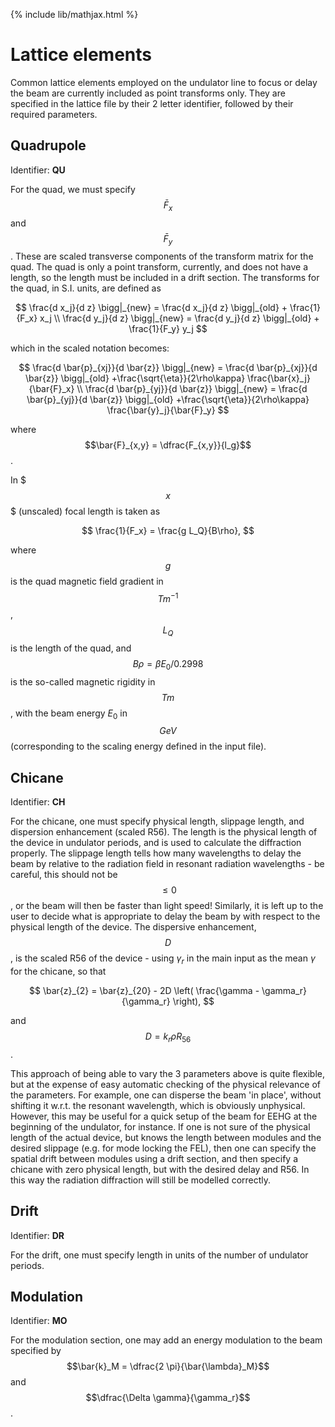 {% include lib/mathjax.html %}

# Lattice elements

Common lattice elements employed on the undulator line to focus or delay the beam are currently included as point transforms only. They are specified in the lattice file by their 2 letter identifier, followed by their required parameters.

## Quadrupole

Identifier: **QU**

For the quad, we must specify $$\bar{F}_x$$ and $$\bar{F}_y$$. These are scaled transverse components of the transform matrix for the quad. The quad is only a point transform, currently, and does not have a length, so the length must be included in a drift section. The transforms for the quad, in S.I. units, are defined as

$$
\frac{d x_j}{d z}  \bigg|_{new} = \frac{d x_j}{d z} \bigg|_{old} + \frac{1}{F_x} x_j \\
\frac{d y_j}{d z}  \bigg|_{new} = \frac{d y_j}{d z} \bigg|_{old} + \frac{1}{F_y} y_j
$$

which in the scaled notation becomes:

$$
\frac{d \bar{p}_{xj}}{d \bar{z}} \bigg|_{new} = \frac{d \bar{p}_{xj}}{d \bar{z}}  \bigg|_{old} +\frac{\sqrt{\eta}}{2\rho\kappa} \frac{\bar{x}_j}{\bar{F}_x} \\
\frac{d \bar{p}_{yj}}{d \bar{z}}  \bigg|_{new} = \frac{d \bar{p}_{yj}}{d \bar{z}}  \bigg|_{old} +\frac{\sqrt{\eta}}{2\rho\kappa} \frac{\bar{y}_j}{\bar{F}_y}
$$

where $$\bar{F}_{x,y} = \dfrac{F_{x,y}}{l_g}$$.

In $$$x$$$ (unscaled) focal length is taken as

$$
\frac{1}{F_x} = \frac{g L_Q}{B\rho},
$$

where $$g$$ is the quad magnetic field gradient in $$Tm^{-1}$$, $$L_Q$$ is the length of the quad, and $$B\rho = \beta E_0 / 0.2998$$ is the so-called magnetic rigidity in $$Tm$$, with the beam energy $E_0$ in $$GeV$$ (corresponding to the scaling energy defined in the input file).

## Chicane

Identifier: **CH**

For the chicane, one must specify physical length, slippage length, and dispersion enhancement (scaled R56). The length is the physical length of the device in undulator periods, and is used to calculate the diffraction properly. The slippage length tells how many wavelengths to delay the beam by relative to the radiation field in resonant radiation wavelengths - be careful, this should not be $$\leq 0$$, or the beam will then be faster than light speed! Similarly, it is left up to the user to decide what is appropriate to delay the beam by with respect to the physical length of the device. The dispersive enhancement, $$D$$, is the scaled R56 of the device - using $\gamma_r$ in the main input as the mean $\gamma$ for the chicane, so that

$$
\bar{z}_{2} = \bar{z}_{20} - 2D \left( \frac{\gamma - \gamma_r}{\gamma_r}  \right),
$$

and $$D = k_r \rho  R_{56}$$.

This approach of being able to vary the 3 parameters above is quite flexible, but at the expense of easy automatic checking of the physical relevance of the parameters. For example, one can disperse the beam 'in place', without shifting it w.r.t. the resonant wavelength, which is obviously unphysical. However, this may be useful for a quick setup of the beam for EEHG at the beginning of the undulator, for instance. If one is not sure of the physical length of the actual device, but knows the length between modules and the desired slippage (e.g. for mode locking the FEL), then one can specify the spatial drift between modules using a drift section, and then specify a chicane with zero physical length, but with the desired delay and R56. In this way the radiation diffraction will still be modelled correctly.

## Drift

Identifier: **DR**

For the drift, one must specify length in units of the number of undulator periods.

## Modulation

Identifier: **MO**

For the modulation section, one may add an energy modulation to the beam specified by $$\bar{k}_M = \dfrac{2 \pi}{\bar{\lambda}_M}$$ and $$\dfrac{\Delta \gamma}{\gamma_r}$$.


